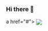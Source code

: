 ### Hi there 👋

a href="#">
  <img align="center" src="https://github-readme-stats.vercel.app/api?username=leonsantiago&show_icons=true&hide=prs,contribs&count_private=true&theme=onedark" />

<!--
**leonsantiago/leonsantiago** is a ✨ _special_ ✨ repository because its `README.md` (this file) appears on your GitHub profile.

Here are some ideas to get you started:

- 🔭 I’m currently working on ...
- 🌱 I’m currently learning ...
- 👯 I’m looking to collaborate on ...
- 🤔 I’m looking for help with ...
- 💬 Ask me about ...
- 📫 How to reach me: ...
- 😄 Pronouns: ...
- ⚡ Fun fact: ...
-->
